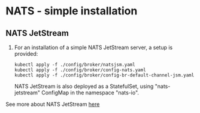 # NATS - simple installation

## NATS JetStream

1. For an installation of a simple NATS JetStream server, a setup is provided:

   ```shell
   kubectl apply -f ./config/broker/natsjsm.yaml
   kubectl apply -f ./config/broker/config-nats.yaml
   kubectl apply -f ./config/broker/config-br-default-channel-jsm.yaml
   ```

   NATS JetStream is also deployed as a StatefulSet, using "nats-jetstream" ConfigMap
   in the namespace "nats-io".

See more about NATS JetStream [here](https://docs.nats.io/jetstream/jetstream)
